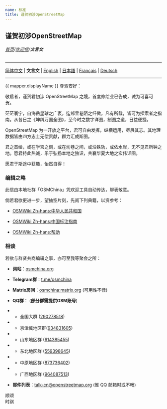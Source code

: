 ```yaml
---
name: 标准
title: 谨贺初涉OpenStreetMap
---
```


## 谨贺初涉OpenStreetMap

###### [首页](../../../README.md)/[欢迎信](../welcome_letter.md)/**文言文**

<hr/>

[简体中文](https://osmchina.org/pages/welcome/default/zh-Hans.html) | **文言文** | [English](https://osmchina.org/pages/welcome/default/en.html) | [日本語](https://osmchina.org/pages/welcome/default/ja.html) | [Français](https://osmchina.org/pages/welcome/default/fr.html) | [Deutsch](https://osmchina.org/pages/welcome/default/de.html)

<hr/>

{{ mapper.displayName }} 尊驾安好：

敬启者，谨贺君初涉 OpenStreetMap 之境，首度修绘业已告成，诚为可喜可贺。

茫茫寰宇，自海岳星球之广袤，迄邻里巷陌之纤微，凡有所载，皆可为探索者之指南。从昔日之《坤舆万国全图》，至今时之数字详图，制图之道，日益便捷。

OpenStreetMap 为一开放之平台，君可自由发挥，纵横运用，尽展其志。其地理数据皆由四方志士无偿贡献，群力汇成斯图。

君之首绘，或在学宫之侧，或在坊巷之间，或沿铁轨，或依水岸，无不见君所钟之地。愿君持此热诚，乐于弘扬本地之独识，共襄华夏大地之宏伟详图。

愿君于斯途中获趣，怡然自得！

### 编辑之略

此信由本地社群「OSMChina」凭欢迎工具自动传达，聊表敬意。

倘若君欲更进一步，望抽空片刻，先阅下列典籍，以资参考：

* [OSMWiki Zh-hans:中华人民共和国](https://wiki.openstreetmap.org/wiki/Zh-hans:%E4%B8%AD%E5%8D%8E%E4%BA%BA%E6%B0%91%E5%85%B1%E5%92%8C%E5%9B%BD)

* [OSMWiki Zh-hans:中国标注指南](https://wiki.openstreetmap.org/wiki/Zh-hans:%E4%B8%AD%E5%9B%BD%E6%A0%87%E6%B3%A8%E6%8C%87%E5%8D%97)

* [OSMWiki Zh-hans:帮助](https://wiki.openstreetmap.org/wiki/Zh-hans:%E5%B8%AE%E5%8A%A9)

### 相谈

若欲与群贤共商编辑之事，亦可至我等聚会之所：

* **网站**：[osmchina.org](https://osmchina.org)

* **Telegram群**：[t.me/osmchina](https://t.me/osmchina)

* **Matrix房间**：[osmchina:matrix.org](https://matrix.to/#/#osmchina:matrix.org) (可用性不佳)

* **QQ群**： (**部分群需提供OSM账号**)
* * 全国大群 ([290278518](https://jq.qq.com/?_wv=1027&k=m2gOM4h3))
* * 京津冀地区群([934831605](https://jq.qq.com/?_wv=1027&k=96zzMIMd))
* * 山东地区群 ([614385455](http://qm.qq.com/cgi-bin/qm/qr?_wv=1027&k=4sl7GwgEK0Ob4qfOxCEqclHLEPkTYf79&authKey=kDSWFzYoN3srT6MGtmujZ20R3f1jjSd%2BKpD0bTwovTrOPTSFoCwikEVX9KeKif9R&noverify=0&group_code=614385455))
* * 东北地区群 ([559398645](http://qm.qq.com/cgi-bin/qm/qr?_wv=1027&k=UNAmCJw1pRME0sToEMeUx6pFWUJJ8T3I&authKey=2mBNe9F80qvAcqAKmPIdiSXEMUOV4Oht0V9LsGehKYDNJamtgepk70MJU54sv3pu&noverify=0&group_code=559398645))
* * 中原地区群 ([873736402](http://qm.qq.com/cgi-bin/qm/qr?_wv=1027&k=jx9XzjHpvsHeHxXOEYC18V6WZm4-6pWY&authKey=lfqs%2F0SQnupaz4zdG1Fx2FAnhgnKeAaBNI0OpU926YkaIHj%2BTIzhpJHIj8QG9n1P&noverify=0&group_code=873736402))
* * 广西地区群 ([964087513](https://qm.qq.com/cgi-bin/qm/qr?authKey=bcFVN6S8EtwqivuUxsvJIDZ32ab91FfzEL0jmZKSAeZe59iF%2FHEX7wZW6npwM6vb&k=ZozVOSUji4agpR3CLj8f6bmxjR3PGpaf&noverify=0&group_code=964087513))

* **邮件列表**：[talk-cn@openstreetmap.org](mailto:talk-cn@openstreetmap.org) (惟 QQ 邮箱时或不畅)

 顺颂<br/>
时祺
